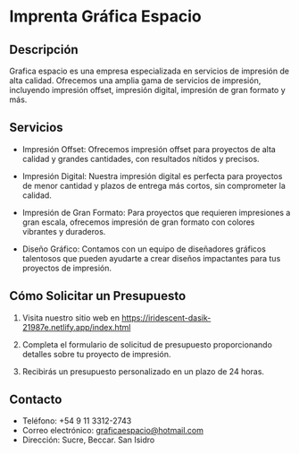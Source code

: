 # Imprenta Gráfica Espacio


## Descripción

Grafica espacio es una empresa especializada en servicios de impresión de alta calidad. Ofrecemos una amplia gama de servicios de impresión, incluyendo impresión offset, impresión digital, impresión de gran formato y más.

## Servicios

- Impresión Offset: Ofrecemos impresión offset para proyectos de alta calidad y grandes cantidades, con resultados nítidos y precisos.

- Impresión Digital: Nuestra impresión digital es perfecta para proyectos de menor cantidad y plazos de entrega más cortos, sin comprometer la calidad.

- Impresión de Gran Formato: Para proyectos que requieren impresiones a gran escala, ofrecemos impresión de gran formato con colores vibrantes y duraderos.

- Diseño Gráfico: Contamos con un equipo de diseñadores gráficos talentosos que pueden ayudarte a crear diseños impactantes para tus proyectos de impresión.

## Cómo Solicitar un Presupuesto

1. Visita nuestro sitio web en https://iridescent-dasik-21987e.netlify.app/index.html

2. Completa el formulario de solicitud de presupuesto proporcionando detalles sobre tu proyecto de impresión.

3. Recibirás un presupuesto personalizado en un plazo de 24 horas.

## Contacto

- Teléfono: +54 9 11 3312-2743
- Correo electrónico: graficaespacio@hotmail.com
- Dirección: Sucre, Beccar. San Isidro
